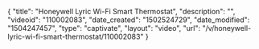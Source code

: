 {
    "title": "Honeywell Lyric Wi-Fi Smart Thermostat",
    "description": "",
    "videoid": "110002083",
    "date_created": "1502524729",
    "date_modified": "1504247457",
    "type": "captivate",
    "layout": "video",
    "url": "\/v\/honeywell-lyric-wi-fi-smart-thermostat\/110002083"
}
